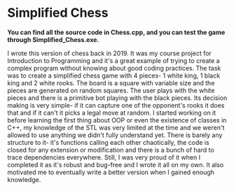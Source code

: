 # Simplified Chess

**You can find all the source code in Chess.cpp, and you can test the game through Simplified_Chess.exe.**

I wrote this version of chess back in 2019. It was my course project for Introduction to Programming and it's a great example of trying to create a complex program without knowing about good coding practices. The task was to create a simplified chess game with 4 pieces- 1 white king, 1 black king and 2 white rooks. The board is a square with variable size and the pieces are generated on random squares. The user plays with the white pieces and there is a primitive bot playing with the black pieces. Its decision making is very simple- if it can capture one of the opponent's rooks it does that and if it can't it picks a legal move at random. I started working on it before learning the first thing about OOP or even the existence of classes in C++, my knowledge of the STL was very limited at the time and we weren't allowed to use anything we didn't fully understand yet. There is barely any structure to it- it's functions calling each other chaotically, the code is closed for any extension or modification and there is a bunch of hard to trace dependencies everywhere. Still, I was very proud of it when I completed it as it's robust and bug-free and I wrote it all on my own. It also motivated me to eventually write a better version when I gained enough knowledge.
